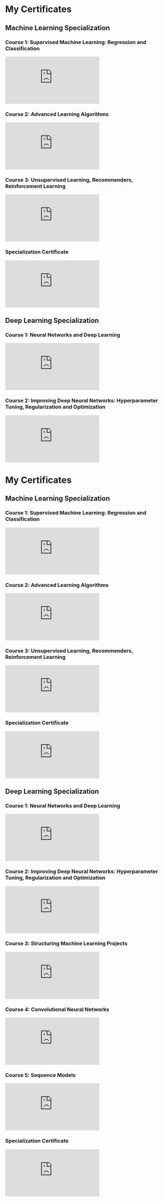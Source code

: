 # My Certificates

## Machine Learning Specialization

### Course 1: Supervised Machine Learning: Regression and Classification
[![Machine Learning Course 1 Certificate](https://github.com/johndoe/certificates/blob/main/ml_course1_certificate.pdf)](https://github.com/johndoe/certificates/blob/main/ml_course1_certificate.pdf)

### Course 2: Advanced Learning Algorithms
[![Machine Learning Course 2 Certificate](https://github.com/johndoe/certificates/blob/main/ml_course2_certificate.pdf)](https://github.com/johndoe/certificates/blob/main/ml_course2_certificate.pdf)

### Course 3: Unsupervised Learning, Recommenders, Reinforcement Learning
[![Machine Learning Course 3 Certificate](https://github.com/johndoe/certificates/blob/main/ml_course3_certificate.pdf)](https://github.com/johndoe/certificates/blob/main/ml_course3_certificate.pdf)

### Specialization Certificate
[![Machine Learning Specialization Certificate](https://github.com/johndoe/certificates/blob/main/ml_specialization_certificate.pdf)](https://github.com/johndoe/certificates/blob/main/ml_specialization_certificate.pdf)

## Deep Learning Specialization

### Course 1: Neural Networks and Deep Learning
[![Deep Learning Course 1 Certificate](https://github.com/johndoe/certificates/blob/main/dl_course1_certificate.pdf)](https://github.com/johndoe/certificates/blob/main/dl_course1_certificate.pdf)

### Course 2: Improving Deep Neural Networks: Hyperparameter Tuning, Regularization and Optimization
[![Deep Learning Course 2 Certificate](https://github.com/johndoe/certificates/blob/main/dl_course2_certificate.pdf)](https://github.com/johndoe/certificates/blob/main/dl_course2_certificate.pdf)

# My Certificates

## Machine Learning Specialization

### Course 1: Supervised Machine Learning: Regression and Classification
[![Machine Learning Course 1 Certificate](https://github.com/johndoe/certificates/blob/main/ml_course1_certificate.pdf)](https://github.com/johndoe/certificates/blob/main/ml_course1_certificate.pdf)

### Course 2: Advanced Learning Algorithms
[![Machine Learning Course 2 Certificate](https://github.com/johndoe/certificates/blob/main/ml_course2_certificate.pdf)](https://github.com/johndoe/certificates/blob/main/ml_course2_certificate.pdf)

### Course 3: Unsupervised Learning, Recommenders, Reinforcement Learning
[![Machine Learning Course 3 Certificate](https://github.com/johndoe/certificates/blob/main/ml_course3_certificate.pdf)](https://github.com/johndoe/certificates/blob/main/ml_course3_certificate.pdf)

### Specialization Certificate
[![Machine Learning Specialization Certificate](https://github.com/johndoe/certificates/blob/main/ml_specialization_certificate.pdf)](https://github.com/johndoe/certificates/blob/main/ml_specialization_certificate.pdf)

## Deep Learning Specialization

### Course 1: Neural Networks and Deep Learning
[![Deep Learning Course 1 Certificate](https://github.com/johndoe/certificates/blob/main/dl_course1_certificate.pdf)](https://github.com/johndoe/certificates/blob/main/dl_course1_certificate.pdf)

### Course 2: Improving Deep Neural Networks: Hyperparameter Tuning, Regularization and Optimization
[![Deep Learning Course 2 Certificate](https://github.com/johndoe/certificates/blob/main/dl_course2_certificate.pdf)](https://github.com/johndoe/certificates/blob/main/dl_course2_certificate.pdf)

### Course 3: Structuring Machine Learning Projects
[![Deep Learning Course 3 Certificate](https://github.com/johndoe/certificates/blob/main/dl_course3_certificate.pdf)](https://github.com/johndoe/certificates/blob/main/dl_course3_certificate.pdf)

### Course 4: Convolutional Neural Networks
[![Deep Learning Course 3 Certificate](https://github.com/johndoe/certificates/blob/main/dl_course3_certificate.pdf)](https://github.com/johndoe/certificates/blob/main/dl_course3_certificate.pdf)

### Course 5: Sequence Models
[![Deep Learning Course 3 Certificate](https://github.com/johndoe/certificates/blob/main/dl_course3_certificate.pdf)](https://github.com/johndoe/certificates/blob/main/dl_course3_certificate.pdf)



### Specialization Certificate
[![Deep Learning Specialization Certificate](https://github.com/johndoe/certificates/blob/main/dl_specialization_certificate.pdf)](https://github.com/johndoe/certificates/blob/main/dl_specialization_certificate.pdf)

 
